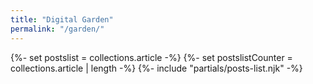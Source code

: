 ```yaml
---
title: "Digital Garden"
permalink: "/garden/"
---
```


{%- set postslist = collections.article -%}
{%- set postslistCounter = collections.article | length -%}
{%- include "partials/posts-list.njk" -%}
